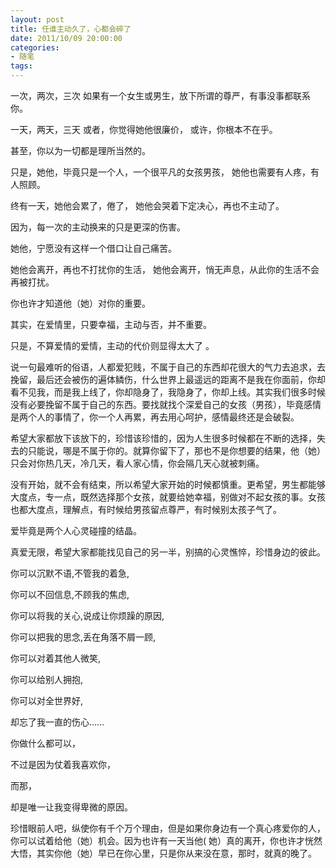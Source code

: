 ```yaml
---
layout: post
title: 任谁主动久了，心都会碎了
date: 2011/10/09 20:00:00
categories: 
- 随笔
tags: 
---
```


一次，两次，三次 如果有一个女生或男生，放下所谓的尊严，有事没事都联系你。

一天，两天，三天 或者，你觉得她他很廉价， 或许，你根本不在乎。

甚至，你以为一切都是理所当然的。

只是，她他，毕竟只是一个人，一个很平凡的女孩男孩， 她他也需要有人疼，有人照顾。

终有一天，她他会累了，倦了， 她他会哭着下定决心，再也不主动了。

因为，每一次的主动换来的只是更深的伤害。

她他，宁愿没有这样一个借口让自己痛苦。

她他会离开，再也不打扰你的生活， 她他会离开，悄无声息，从此你的生活不会再被打扰。

你也许才知道他（她）对你的重要。

其实，在爱情里，只要幸福，主动与否，并不重要。

只是，不算爱情的爱情，主动的代价则显得太大了 。

说一句最难听的俗语，人都爱犯贱，不属于自己的东西却花很大的气力去追求，去挽留，最后还会被伤的遍体鳞伤，什么世界上最遥远的距离不是我在你面前，你却看不见我，而是我上线了，你却隐身了，我隐身了，你却上线。其实我们很多时候没有必要挽留不属于自己的东西。要找就找个深爱自己的女孩（男孩），毕竟感情是两个人的事情了，你一个人再累，再去用心呵护，感情最终还是会破裂。

希望大家都放下该放下的，珍惜该珍惜的，因为人生很多时候都在不断的选择，失去的只能说，哪是不属于你的。就算你留下了，那也不是你想要的结果，他（她）只会对你热几天，冷几天，看人家心情，你会隔几天心就被刺痛。

没有开始，就不会有结束，所以希望大家开始的时候都慎重。更希望，男生都能够大度点，专一点，既然选择那个女孩，就要给她幸福，别做对不起女孩的事。女孩也都大度点，理解点，有时候给男孩留点尊严，有时候别太孩子气了。

爱毕竟是两个人心灵碰撞的结晶。

真爱无限，希望大家都能找见自己的另一半，别搞的心灵憔悴，珍惜身边的彼此。

你可以沉默不语,不管我的着急,

你可以不回信息,不顾我的焦虑,

你可以将我的关心,说成让你烦躁的原因,

你可以把我的思念,丢在角落不屑一顾,

你可以对着其他人微笑,

你可以给别人拥抱,

你可以对全世界好,

却忘了我一直的伤心……

你做什么都可以，

不过是因为仗着我喜欢你，

而那，

却是唯一让我变得卑微的原因。

珍惜眼前人吧，纵使你有千个万个理由，但是如果你身边有一个真心疼爱你的人，你可以试着给他（她）机会。因为也许有一天当他( 她）真的离开，你也许才恍然大悟，其实你他（她）早已在你心里，只是你从来没在意，那时，就真的晚了。
